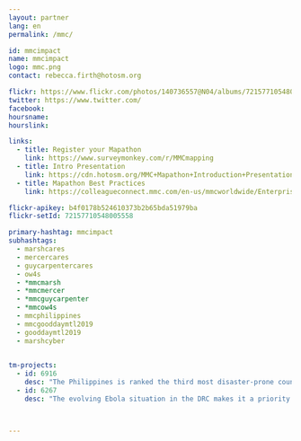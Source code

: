 ```yaml
---
layout: partner
lang: en
permalink: /mmc/

id: mmcimpact
name: mmcimpact
logo: mmc.png
contact: rebecca.firth@hotosm.org

flickr: https://www.flickr.com/photos/140736557@N04/albums/72157710548005558
twitter: https://www.twitter.com/
facebook:
hoursname:
hourslink:

links:
  - title: Register your Mapathon
    link: https://www.surveymonkey.com/r/MMCmapping
  - title: Intro Presentation
    link: https://cdn.hotosm.org/MMC+Mapathon+Introduction+Presentation_4.0.pptx
  - title: Mapathon Best Practices
    link: https://colleagueconnect.mmc.com/en-us/mmcworldwide/EnterpriseFunctions/CSR/Lists/TabbedDocument/Mapathon%20Planning%20Best%20Practices%20(3).pdf

flickr-apikey: b4f0178b524610373b2b65bda51979ba
flickr-setId: 72157710548005558

primary-hashtag: mmcimpact
subhashtags:
  - marshcares
  - mercercares
  - guycarpentercares
  - ow4s
  - *mmcmarsh
  - *mmcmercer
  - *mmcguycarpenter
  - *mmcow4s
  - mmcphilippines
  - mmcgooddaymtl2019
  - gooddaymtl2019
  - marshcyber
  

tm-projects:
  - id: 6916
    desc: "The Philippines is ranked the third most disaster-prone country in the world, consistently experiencing natural disasters like typhoons, earthquakes, and volcanic eruptions. Currently, many disaster-prone communities within the Philippines are poorly mapped, making it difficult to both prepare for and respond to natural disasters."
  - id: 6267
    desc: "The evolving Ebola situation in the DRC makes it a priority to map all tracks, pathways, health facilities and other infrastructure in towns and villages serving the borders. There is a severe lack of up-to-date and detailed maps of this area available to those involved in the fight to contain the potential outbreak."



---
```

